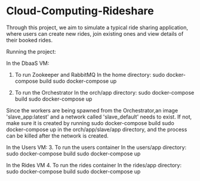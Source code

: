 # Cloud-Computing-Rideshare
Through this project, we aim to simulate a typical ride sharing application, where users can create new rides, join existing ones and view details of their booked rides.

Running the project:

In the DbaaS VM:
1. To run Zookeeper and RabbitMQ
In the home directory:
sudo docker-compose build
sudo docker-compose up 

2. To run the Orchestrator 
In the orch/app directory:
sudo docker-compose build
sudo docker-compose up

Since the workers are being spawned from the Orchestrator,an image 'slave_app:latest' and a network called 'slave_default' needs to exist. If not, make sure it is created by running 
sudo docker-compose build
sudo docker-compose up
in the orch/app/slave/app directory, and the process can be killed after the network is created. 

In the Users VM:
3. To run the users container
In the users/app directory:
sudo docker-compose build
sudo docker-compose up

In the Rides VM
4. To run the rides container 
In the rides/app directory:
sudo docker-compose build
sudo docker-compose up



